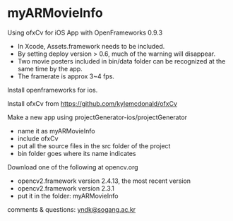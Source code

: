 # myARMovieInfo
Using ofxCv for iOS App with OpenFrameworks 0.9.3

* In Xcode, Assets.framework needs to be included.
* By setting deploy version > 0.6, much of the warning will disappear.
* Two movie posters included in bin/data folder can be recognized at the same time by the app.
* The framerate is approx 3~4 fps.

Install openframeworks for ios.

Install ofxCv from https://github.com/kylemcdonald/ofxCv

Make a new app using projectGenerator-ios/projectGenerator
 - name it as myARMovieInfo
 - include ofxCv
 - put all the source files in the src folder of the project
 - bin folder goes where its name indicates

Download one of the following at opencv.org
  - opencv2.framework version 2.4.13, the most recent version 
  - opencv2.framework version 2.3.1
  - put it in the folder: myARMovieInfo

comments & questions: yndk@sogang.ac.kr
